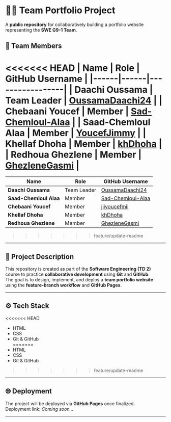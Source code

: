 # 🧑‍💻 Team Portfolio Project

A **public repository** for collaboratively building a portfolio website representing the **SWE G9-1 Team**.

## 👥 Team Members

<<<<<<< HEAD
| Name | Role | GitHub Username |
|------|------|-----------------|
| **Daachi Oussama** | Team Leader | [OussamaDaachi24](https://github.com/OussamaDaachi24) |
| **Chebaani Youcef** | Member | [Sad-Chemloul-Alaa](https://github.com/Sad-Chemloul-Alaa) |
| **Saad-Chemloul Alaa** | Member | [YoucefJimmy](https://github.com/YoucefJimmy) |
| **Khellaf Dhoha** | Member | [khDhoha](https://github.com/khDhoha) |
| **Redhoua Ghezlene** | Member | [GhezleneGasmi](https://github.com/GhezleneGasmi) |
=======
| Name                   | Role        | GitHub Username                                           |
| ---------------------- | ----------- | --------------------------------------------------------- |
| **Daachi Oussama**     | Team Leader | [OussamaDaachi24](https://github.com/OussamaDaachi24)     |
| **Saad-Chemloul Alaa** | Member      | [Sad-Chemloul-Alaa](https://github.com/Sad-Chemloul-Alaa) |
| **Chebaani Youcef**    | Member      | [jiiyoucefmii](https://github.com/jiiyoucefmii)           |
| **Khellaf Dhoha**      | Member      | [khDhoha](https://github.com/khDhoha)                     |
| **Redhoua Ghezlene**   | Member      | [GhezleneGasmi](https://github.com/GhezleneGasmi)         |
>>>>>>> feature/update-readme

---

## 🎯 Project Description

This repository is created as part of the **Software Engineering (TD 2)** course to practice **collaborative development** using **Git** and **GitHub**.  
The goal is to design, implement, and deploy a **team portfolio website** using the **feature-branch workflow** and **GitHub Pages**.

---

## ⚙️ Tech Stack

<<<<<<< HEAD
- HTML  
- CSS  
- Git & GitHub  
=======
- HTML
- CSS
- Git & GitHub
>>>>>>> feature/update-readme

---

## 🌐 Deployment

The project will be deployed via **GitHub Pages** once finalized.  
Deployment link: _Coming soon..._

---
